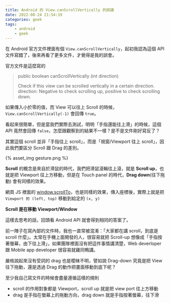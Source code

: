 ```yaml
---
title: Android 的 View.canScrollVertically 的誤讀
date: 2022-08-24 21:54:19
categories: geek
tags:
    - android
    - geek
---
```


在 Android 官方文件裡面有個 `View.canScrollVertically`，起初我認為這個 API 文件寫錯了，後來再看了更多文件，才覺得是我的誤會。

<!-- more -->

官方文件是這麼寫的

> public boolean canScrollVertically (int direction)
>
> Check if this view can be scrolled vertically in a certain direction.
> direction: Negative to check scrolling up, positive to check scrolling down.

如果傳入小於零的值，而 View 可以往上 Scroll 的時候，`View.canScrollVertically(-1)` 會回傳 `true`。

看起來很簡單，但是當我們實際去測試，明明「手指還能往上滑」的時候，這個 API 竟然會回傳 `false`，怎麼跟觀察到的結果不一樣？是不是文件剛好寫反了？

其實這個 scroll 並非「手指往上 scroll」，而是「視窗/Viewport 往上 scroll」，因此我們要區分 Scroll 跟 Drag 的差別。

<div style="max-width: 60%;" class="img-row">{% asset_img gesture.png %}</div>

**Scroll** 的概念是來自於滑鼠的時代，我們把滑鼠滾輪往上滾，就是 **Scroll up**，也就是把 Viewport 往上方移動，但是在 Touch panel 的時代，**Drag down**(往下拖動) 會有同樣的效果。

網頁 JS 裡面的 [window.scrollTo](https://developer.mozilla.org/en-US/docs/Web/API/Window/scrollTo)，也是同樣的效果，傳入座標後，實際上就是把 `Viewport 的 (left, top)` 移動到給定的 `(x, y)`

**Scroll 是在移動 Viewport/Window**

這樣去思考的話，回頭看 Android API 就會得到相同的答案了。

前一陣子在寫內部的文件時，我也一直常被混淆：「大家都在講 scroll，到底是 scroll 什麼」。太常在手機上面開發的人，很容易就把 Scroll-up 想像成「手指按著螢幕，由下往上滑」，如果團隊裡面沒有把這件事情講清楚，Web deverloper 跟 Mobile app developer 很容易就雞同鴨講。

嚴格說起來沒有受詞的 drag 也是曖昧不明，譬如說 Drag-down 究竟是把 View 往下拖動，還是透過 Drag 的動作把畫面移動到底下呢？

至少我自己寫文件的時候會盡量遵循這樣的規則

* scroll 的作用對象都是 Viewport，scroll up 就是把 view port 往上方移動
* drag 是手指在螢幕上的拖動方向，drag down 就是手指按著螢幕，往下滑
